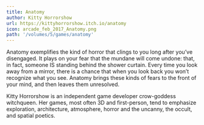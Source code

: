 ```yaml
---
title: Anatomy
author: Kitty Horrorshow
url: https://kittyhorrorshow.itch.io/anatomy
icon: arcade_feb_2017_Anatomy.png 
path: '/volumes/5/games/anatomy'
---
```

Anatomy exemplifies the kind of horror that clings to you long after you’ve disengaged. It plays
on your fear that the mundane will come undone: that, in fact, someone IS standing behind the
shower curtain. Every time you look away from a mirror, there is a chance that when you look
back you won’t recognize what you see. Anatomy brings these kinds of fears to the front of your
mind, and then leaves them unresolved.

Kitty Horrorshow is an independent game developer crow-goddess witchqueen. Her games, most often
3D and first-person, tend to emphasize exploration, architecture, atmosphere, horror and the
uncanny, the occult, and spatial poetics.